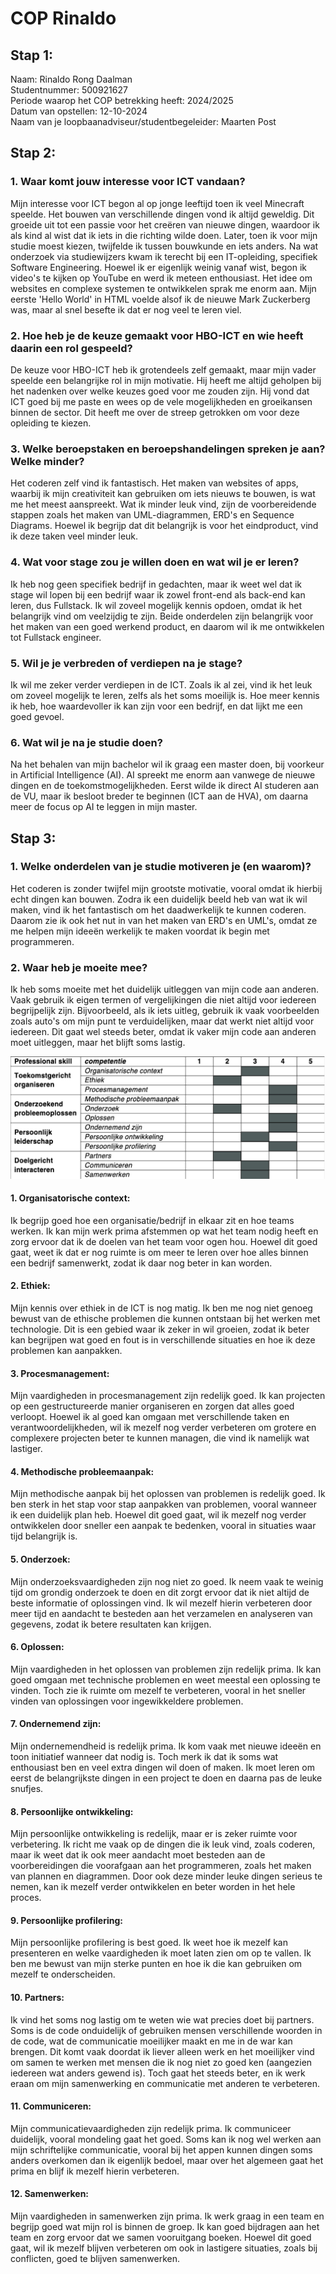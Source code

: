 # COP Rinaldo

## Stap 1:
Naam: Rinaldo Rong Daalman\
Studentnummer: 500921627\
Periode waarop het COP betrekking heeft: 2024/2025\
Datum van opstellen: 12-10-2024\
Naam van je loopbaanadviseur/studentbegeleider: Maarten Post

## Stap 2:
### 1. Waar komt jouw interesse voor ICT vandaan?
Mijn interesse voor ICT begon al op jonge leeftijd toen ik veel Minecraft speelde. Het bouwen van verschillende dingen 
vond ik altijd geweldig. Dit groeide uit tot een passie voor het creëren van nieuwe dingen, waardoor ik als kind al wist 
dat ik iets in die richting wilde doen. Later, toen ik voor mijn studie moest kiezen, twijfelde ik tussen bouwkunde en 
iets anders. Na wat onderzoek via studiewijzers kwam ik terecht bij een IT-opleiding, specifiek Software Engineering. 
Hoewel ik er eigenlijk weinig vanaf wist, begon ik video's te kijken op YouTube en werd ik meteen enthousiast. Het 
idee om websites en complexe systemen te ontwikkelen sprak me enorm aan. Mijn eerste 'Hello World' in HTML voelde alsof 
ik de nieuwe Mark Zuckerberg was, maar al snel besefte ik dat er nog veel te leren viel.

### 2. Hoe heb je de keuze gemaakt voor HBO-ICT en wie heeft daarin een rol gespeeld?
De keuze voor HBO-ICT heb ik grotendeels zelf gemaakt, maar mijn vader speelde een belangrijke rol in mijn motivatie. 
Hij heeft me altijd geholpen bij het nadenken over welke keuzes goed voor me zouden zijn. Hij vond dat ICT goed bij me 
paste en wees op de vele mogelijkheden en groeikansen binnen de sector. Dit heeft me over de streep getrokken om voor 
deze opleiding te kiezen.

### 3. Welke beroepstaken en beroepshandelingen spreken je aan? Welke minder?
Het coderen zelf vind ik fantastisch. Het maken van websites of apps, waarbij ik mijn creativiteit kan gebruiken om iets 
nieuws te bouwen, is wat me het meest aanspreekt. Wat ik minder leuk vind, zijn de voorbereidende stappen zoals het maken 
van UML-diagrammen, ERD's en Sequence Diagrams. Hoewel ik begrijp dat dit belangrijk is voor het eindproduct, vind ik 
deze taken veel minder leuk.

### 4. Wat voor stage zou je willen doen en wat wil je er leren?
Ik heb nog geen specifiek bedrijf in gedachten, maar ik weet wel dat ik stage wil lopen bij een bedrijf waar ik zowel 
front-end als back-end kan leren, dus Fullstack. Ik wil zoveel mogelijk kennis opdoen, omdat 
ik het belangrijk vind om veelzijdig te zijn. Beide onderdelen zijn belangrijk voor het maken van een goed werkend 
product, en daarom wil ik me ontwikkelen tot Fullstack engineer.

### 5. Wil je je verbreden of verdiepen na je stage?
Ik wil me zeker verder verdiepen in de ICT. Zoals ik al zei, vind ik het leuk om zoveel mogelijk te leren, zelfs als het 
soms moeilijk is. Hoe meer kennis ik heb, hoe waardevoller ik kan zijn voor een bedrijf, en dat lijkt me een goed gevoel.

### 6. Wat wil je na je studie doen?
Na het behalen van mijn bachelor wil ik graag een master doen, bij voorkeur in Artificial Intelligence (AI). AI spreekt 
me enorm aan vanwege de nieuwe dingen en de toekomstmogelijkheden. Eerst wilde ik direct AI studeren aan de VU, 
maar ik besloot breder te beginnen (ICT aan de HVA), om daarna meer de focus op AI te leggen in mijn master.

## Stap 3:
### 1. Welke onderdelen van je studie motiveren je (en waarom)?
Het coderen is zonder twijfel mijn grootste motivatie, vooral omdat ik hierbij echt dingen kan bouwen. Zodra ik een 
duidelijk beeld heb van wat ik wil maken, vind ik het fantastisch om het daadwerkelijk te kunnen coderen. Daarom zie ik 
ook het nut in van het maken van ERD's en UML's, omdat ze me helpen mijn ideeën werkelijk te maken voordat ik begin met 
programmeren.

### 2. Waar heb je moeite mee?
Ik heb soms moeite met het duidelijk uitleggen van mijn code aan anderen. Vaak gebruik ik eigen termen of vergelijkingen 
die niet altijd voor iedereen begrijpelijk zijn. Bijvoorbeeld, als ik iets uitleg, gebruik ik vaak voorbeelden zoals 
auto's om mijn punt te verduidelijken, maar dat werkt niet altijd voor iedereen. Dit gaat wel steeds beter, omdat ik 
vaker mijn code aan anderen moet uitleggen, maar het blijft soms lastig.

![IMG_1281.jpg](../complexAlgo/IMG_1281.jpg)

#### 1. Organisatorische context:
Ik begrijp goed hoe een organisatie/bedrijf in elkaar zit en hoe teams werken. Ik kan mijn werk prima afstemmen op wat het team 
nodig heeft en zorg ervoor dat ik de doelen van het team voor ogen hou. Hoewel dit goed gaat, weet ik dat er nog ruimte 
is om meer te leren over hoe alles binnen een bedrijf samenwerkt, zodat ik daar nog beter in kan worden.

#### 2. Ethiek:
Mijn kennis over ethiek in de ICT is nog matig. Ik ben me nog niet genoeg bewust van de ethische problemen die kunnen 
ontstaan bij het werken met technologie. Dit is een gebied waar ik zeker in wil groeien, zodat ik beter kan begrijpen 
wat goed en fout is in verschillende situaties en hoe ik deze problemen kan aanpakken.

#### 3. Procesmanagement:
Mijn vaardigheden in procesmanagement zijn redelijk goed. Ik kan projecten op een gestructureerde manier organiseren en 
zorgen dat alles goed verloopt. Hoewel ik al goed kan omgaan met verschillende taken en verantwoordelijkheden, wil ik 
mezelf nog verder verbeteren om grotere en complexere projecten beter te kunnen managen, die vind ik namelijk wat lastiger.

#### 4. Methodische probleemaanpak:
Mijn methodische aanpak bij het oplossen van problemen is redelijk goed. Ik ben sterk in het stap voor stap aanpakken 
van problemen, vooral wanneer ik een duidelijk plan heb. Hoewel dit goed gaat, wil ik mezelf nog verder ontwikkelen door 
sneller een aanpak te bedenken, vooral in situaties waar tijd belangrijk is.

#### 5. Onderzoek:
Mijn onderzoeksvaardigheden zijn nog niet zo goed. Ik neem vaak te weinig tijd om grondig onderzoek te doen en dit zorgt 
ervoor dat ik niet altijd de beste informatie of oplossingen vind. Ik wil mezelf hierin verbeteren door meer tijd en 
aandacht te besteden aan het verzamelen en analyseren van gegevens, zodat ik betere resultaten kan krijgen.

#### 6. Oplossen:
Mijn vaardigheden in het oplossen van problemen zijn redelijk prima. Ik kan goed omgaan met technische problemen en weet 
meestal een oplossing te vinden. Toch zie ik ruimte om mezelf te verbeteren, vooral in het sneller vinden van 
oplossingen voor ingewikkeldere problemen.

#### 7. Ondernemend zijn:
Mijn ondernemendheid is redelijk prima. Ik kom vaak met nieuwe ideeën en toon initiatief wanneer dat nodig is. Toch merk 
ik dat ik soms wat enthousiast ben en veel extra dingen wil doen of maken. Ik moet leren om eerst de belangrijkste dingen
in een project te doen en daarna pas de leuke snufjes.

#### 8. Persoonlijke ontwikkeling:
Mijn persoonlijke ontwikkeling is redelijk, maar er is zeker ruimte voor verbetering. Ik richt me vaak op de dingen die 
ik leuk vind, zoals coderen, maar ik weet dat ik ook meer aandacht moet besteden aan de voorbereidingen die voorafgaan 
aan het programmeren, zoals het maken van plannen en diagrammen. Door ook deze minder leuke dingen serieus te nemen, kan 
ik mezelf verder ontwikkelen en beter worden in het hele proces.

#### 9. Persoonlijke profilering:
Mijn persoonlijke profilering is best goed. Ik weet hoe ik mezelf kan presenteren en welke vaardigheden ik moet laten 
zien om op te vallen. Ik ben me bewust van mijn sterke punten en hoe ik die kan gebruiken om mezelf te onderscheiden.

#### 10. Partners:
Ik vind het soms nog lastig om te weten wie wat precies doet bij partners. Soms is de code onduidelijk of 
gebruiken mensen verschillende woorden in de code, wat de communicatie moeilijker maakt en me in de war kan brengen. Dit komt vaak 
doordat ik liever alleen werk en het moeilijker vind om samen te werken met mensen die ik nog niet zo goed ken 
(aangezien iedereen wat anders gewend is). Toch gaat het steeds beter, en ik werk eraan om mijn samenwerking en 
communicatie met anderen te verbeteren.

#### 11. Communiceren:
Mijn communicatievaardigheden zijn redelijk prima. Ik communiceer duidelijk, vooral mondeling gaat het goed. 
Soms kan ik nog wel werken aan mijn schriftelijke communicatie, vooral bij het appen kunnen dingen soms anders overkomen 
dan ik eigenlijk bedoel, maar over het algemeen gaat het prima en blijf ik mezelf hierin verbeteren.

#### 12. Samenwerken:
Mijn vaardigheden in samenwerken zijn prima. Ik werk graag in een team en begrijp goed wat mijn rol is binnen de groep. 
Ik kan goed bijdragen aan het team en zorg ervoor dat we samen vooruitgang boeken. Hoewel dit goed gaat, wil ik 
mezelf blijven verbeteren om ook in lastigere situaties, zoals bij conflicten, goed te blijven samenwerken.